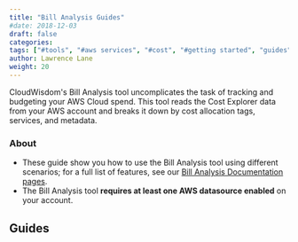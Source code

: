 ```yaml
---
title: "Bill Analysis Guides"
#date: 2018-12-03
draft: false
categories:
tags: ["#tools", "#aws services", "#cost", "#getting started", "guides"]
author: Lawrence Lane
weight: 20
---
```


CloudWisdom's Bill Analysis tool uncomplicates the task of tracking and budgeting your AWS Cloud spend. This tool reads the Cost Explorer data from your AWS account and breaks it down by cost allocation tags, services, and metadata.

### About

- These guide show you how to use the Bill Analysis tool using different scenarios; for a full list of features, see our [Bill Analysis Documentation pages](/billing-analysis).
- The Bill Analysis tool **requires at least one AWS datasource enabled** on your account.

## Guides  

